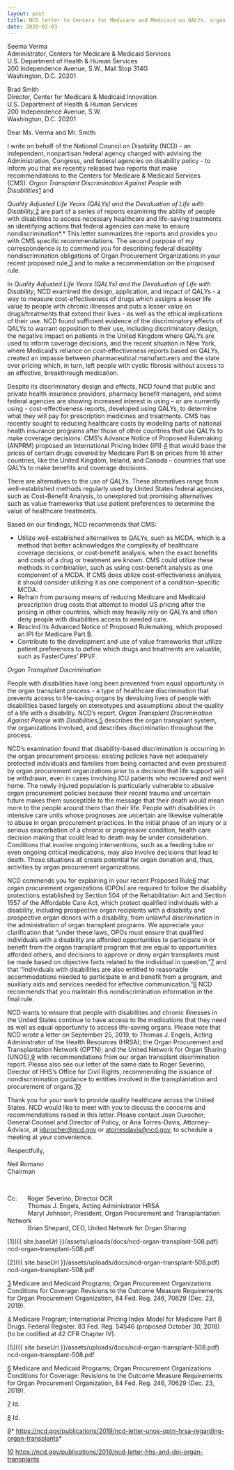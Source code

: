 ```yaml
---
layout: post
title: NCD letter to Centers for Medicare and Medicaid on QALYs, organ transplants
date: 2020-02-03
---
```

Seema Verma\
Administrator, Centers for Medicare & Medicaid Services\
U.S. Department of Health & Human Services\
200 Independence Avenue, S.W., Mail Stop 314G\
Washington, D.C. 20201   

Brad Smith\
Director, Center for Medicare & Medicaid Innovation\
U.S. Department of Health & Human Services\
200 Independence Avenue, S.W.\
Washington, D.C. 20201

Dear Ms. Verma and Mr. Smith:

I write on behalf of the National Council on Disability (NCD) - an independent, nonpartisan federal agency charged with advising the Administration, Congress, and federal agencies on disability policy - to inform you that we recently released two reports that make recommendations to the Centers for Medicare & Medicaid Services (CMS). *Organ Transplant Discrimination Against People with Disabilities*[1](https://ncd.gov/publications/2020/ncd-letter-centers-medicare-and-medicaid-qalys-organ-transplants#_ftn1) and

*Quality Adjusted Life Years (QALYs) and the Devaluation of Life with Disability,*[2](https://ncd.gov/publications/2020/ncd-letter-centers-medicare-and-medicaid-qalys-organ-transplants#_ftn2) are part of a series of reports examining the ability of people with disabilities to access necessary healthcare and life-saving treatments an identifying actions that federal agencies can make to ensure nondiscrimination*.* This letter summarizes the reports and provides you with CMS specific recommendations. The second purpose of my correspondence is to commend you for describing federal disability nondiscrimination obligations of Organ Procurement Organizations in your recent proposed rule,[3](https://ncd.gov/publications/2020/ncd-letter-centers-medicare-and-medicaid-qalys-organ-transplants#_ftn3) and to make a recommendation on the proposed rule.

In *Quality Adjusted Life Years (QALYs) and the Devaluation of Life with Disability*, NCD examined the design, application, and impact of QALYs - a way to measure cost-effectiveness of drugs which assigns a lesser life value to people with chronic illnesses and puts a lesser value on drugs/treatments that extend their lives - as well as the ethical implications of their use. NCD found sufficient evidence of the discriminatory effects of QALYs to warrant opposition to their use, including discriminatory design, the negative impact on patients in the United Kingdom where QALYs are used to inform coverage decisions, and the recent situation in New York, where Medicaid’s reliance on cost-effectiveness reports based on QALYs, created an impasse between pharmaceutical manufacturers and the state over pricing which, in turn, left people with cystic fibrosis without access to an effective, breakthrough medication.

Despite its discriminatory design and effects, NCD found that public and private health insurance providers, pharmacy benefit managers, and some federal agencies are showing increased interest in using – or are currently using - cost-effectiveness reports, developed using QALYs, to determine what they will pay for prescription medicines and treatments. CMS has recently sought to reducing healthcare costs by modeling parts of national health insurance programs after those of other countries that use QALYs to make coverage decisions: CMS’s Advance Notice of Proposed Rulemaking (ANPRM) proposed an International Pricing Index (IPI) [4](https://ncd.gov/publications/2020/ncd-letter-centers-medicare-and-medicaid-qalys-organ-transplants#_ftn4) that would base the prices of certain drugs covered by Medicare Part B on prices from 16 other countries, like the United Kingdom, Ireland, and Canada – countries that use QALYs to make benefits and coverage decisions.  

There are alternatives to the use of QALYs. These alternatives range from well-established methods regularly used by United States federal agencies, such as Cost-Benefit Analysis, to unexplored but promising alternatives such as value frameworks that use patient preferences to determine the value of healthcare treatments.

Based on our findings, NCD recommends that CMS:

* Utilize well-established alternatives to QALYs, such as MCDA, which is a method that better acknowledges the complexity of healthcare coverage decisions, or cost-benefit analysis, when the exact benefits and costs of a drug or treatment are known. CMS could utilize these methods in combination, such as using cost-benefit analysis as one component of a MCDA. If CMS does utilize cost-effectiveness analysis, it should consider utilizing it as one component of a condition-specific MCDA.
* Refrain from pursuing means of reducing Medicare and Medicaid prescription drug costs that attempt to model US pricing after the pricing in other countries, which may heavily rely on QALYs and often deny people with disabilities access to needed care.
* Rescind its Advanced Notice of Proposed Rulemaking, which proposed an IPI for Medicare Part B.
* Contribute to the development and use of value frameworks that utilize patient preferences to define which drugs and treatments are valuable, such as FasterCures’ PPVF.

*Organ Transplant Discrimination*

People with disabilities have long been prevented from equal opportunity in the organ transplant process - a type of healthcare discrimination that prevents access to life-saving organs by devaluing lives of people with disabilities based largely on stereotypes and assumptions about the quality of a life with a disability. NCD’s report, *Organ Transplant Discrimination Against People with Disabilities,*[5](https://ncd.gov/publications/2020/ncd-letter-centers-medicare-and-medicaid-qalys-organ-transplants#_ftn5) describes the organ transplant system, the organizations involved, and describes discrimination throughout the process.

NCD’s examination found that disability-based discrimination is occurring in the organ procurement process: existing policies have not adequately protected individuals and families from being contacted and even pressured by organ procurement organizations prior to a decision that life support will be withdrawn, even in cases involving ICU patients who recovered and went home. The newly injured population is particularly vulnerable to abusive organ procurement policies because their recent trauma and uncertain future makes them susceptible to the message that their death would mean more to the people around them than their life. People with disabilities in intensive care units whose prognoses are uncertain are likewise vulnerable to abuse in organ procurement practices. In the initial phase of an injury or a serious exacerbation of a chronic or progressive condition, health care decision making that could lead to death may be under consideration. Conditions that involve ongoing interventions, such as a feeding tube or even ongoing critical medications, may also involve decisions that lead to death. These situations all create potential for organ donation and, thus, activities by organ procurement organizations.

NCD commends you for explaining in your recent Proposed Rule[6](https://ncd.gov/publications/2020/ncd-letter-centers-medicare-and-medicaid-qalys-organ-transplants#_ftn6) that organ procurement organizations (OPOs) are required to follow the disability protections established by Section 504 of the Rehabilitation Act and Section 1557 of the Affordable Care Act, which protect qualified individuals with a disability, including prospective organ recipients with a disability and prospective organ donors with a disability, from unlawful discrimination in the administration of organ transplant programs. We appreciate your clarification that “under these laws, OPOs must ensure that qualified individuals with a disability are afforded opportunities to participate in or benefit from the organ transplant program that are equal to opportunities afforded others, and decisions to approve or deny organ transplants must be made based on objective facts related to the individual in question,”[7](https://ncd.gov/publications/2020/ncd-letter-centers-medicare-and-medicaid-qalys-organ-transplants#_ftn7) and that ‘‘Individuals with disabilities are also entitled to reasonable accommodations needed to participate in and benefit from a program, and auxiliary aids and services needed for effective communication.”[8](https://ncd.gov/publications/2020/ncd-letter-centers-medicare-and-medicaid-qalys-organ-transplants#_ftn8) NCD recommends that you maintain this nondiscrimination information in the final rule.

NCD wants to ensure that people with disabilities and chronic illnesses in the United States continue to have access to the medications that they need as well as equal opportunity to access life-saving organs. Please note that NCD wrote a letter on September 25, 2019, to Thomas J. Engels, Acting Administrator of the Health Resources (HRSA); the Organ Procurement and Transplantation Network (OPTN); and the United Network for Organ Sharing (UNOS),[9](https://ncd.gov/publications/2020/ncd-letter-centers-medicare-and-medicaid-qalys-organ-transplants#_ftn9) with recommendations from our organ transplant discrimination report. Please also see our letter of the same date to Roger Severino, Director of HHS’s Office for Civil Rights, recommending the issuance of nondiscrimination guidance to entities involved in the transplantation and procurement of organs.[10](https://ncd.gov/publications/2020/ncd-letter-centers-medicare-and-medicaid-qalys-organ-transplants#_ftn10)

Thank you for your work to provide quality healthcare across the United States. NCD would like to meet with you to discuss the concerns and recommendations raised in this letter. Please contact Joan Durocher, General Counsel and Director of Policy, or Ana Torres-Davis, Attorney-Advisor, at [jdurocher@ncd.gov](mailto:jdurocher@ncd.gov) or [atorresdavis@ncd.gov](mailto:atorresdavis@ncd.gov), to schedule a meeting at your convenience.

Respectfully,

Neil Romano\
Chairman

 

Cc:      Roger Severino, Director OCR\
            Thomas J. Engels, Acting Administrator HRSA\
            Maryl Johnson, President, Organ Procurement and Transplantation Network\
            Brian Shepard, CEO, United Network for Organ Sharing



[1]({{ site.baseUrl }}/assets/uploads/docs/ncd-organ-transplant-508.pdf) ncd-organ-transplant-508.pdf

[2]({{ site.baseUrl }}/assets/uploads/docs/ncd-organ-transplant-508.pdf) ncd-organ-transplant-508.pdf

[3](https://ncd.gov/publications/2020/ncd-letter-centers-medicare-and-medicaid-qalys-organ-transplants#_ftnref3) Medicare and Medicaid Programs; Organ Procurement Organizations Conditions for Coverage: Revisions to the Outcome Measure Requirements for Organ Procurement Organization, 84 Fed. Reg. 246, 70629 (Dec. 23, 2019).

[4](https://ncd.gov/publications/2020/ncd-letter-centers-medicare-and-medicaid-qalys-organ-transplants#_ftnref4) Medicare Program; International Pricing Index Model for Medicare Part B Drugs. Federal Register. 83 Fed. Reg. 54546 (proposed October 30, 2018) (to be codified at 42 CFR Chapter IV).

[5]({{ site.baseUrl }}/assets/uploads/docs/ncd-organ-transplant-508.pdf) ncd-organ-transplant-508.pdf

[6](https://ncd.gov/publications/2020/ncd-letter-centers-medicare-and-medicaid-qalys-organ-transplants#_ftnref6) Medicare and Medicaid Programs; Organ Procurement Organizations Conditions for Coverage: Revisions to the Outcome Measure Requirements for Organ Procurement Organization, 84 Fed. Reg. 246, 70629 (Dec. 23, 2019).

[7](https://ncd.gov/publications/2020/ncd-letter-centers-medicare-and-medicaid-qalys-organ-transplants#_ftnref7) Id.

[8](https://ncd.gov/publications/2020/ncd-letter-centers-medicare-and-medicaid-qalys-organ-transplants#_ftnref8) Id.

[9](https://ncd.gov/publications/2020/ncd-letter-centers-medicare-and-medicaid-qalys-organ-transplants#_ftnref9)* <https://ncd.gov/publications/2019/ncd-letter-unos-optn-hrsa-regarding-organ-transplants>*

[10](https://ncd.gov/publications/2020/ncd-letter-centers-medicare-and-medicaid-qalys-organ-transplants#_ftnref10) <https://ncd.gov/publications/2019/ncd-letter-hhs-and-doj-organ-transplants>
